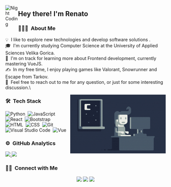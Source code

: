 <img alt="Night Coding" src="./assets/Hand%20Wave.gif" width='40' align="left"/><h2>Hey there! I'm Renato</h2>

<!-- ## 👋 &nbsp;Hey there! I'm Renato -->

### 👨🏻‍💻 &nbsp;About Me

💡 &nbsp;I like to explore new technologies and develop software solutions .\
🎓 &nbsp;I'm currently studying Computer Science at the University of Applied Sciences Velika Gorica.\
🌱 &nbsp;I'm on track for learning more about Frontend development, currently mastering VueJS.\
✍️ &nbsp;In my free time, I enjoy playing games like Valorant, Snowrunner and Escape from Tarkov.\
💬 &nbsp;Feel free to reach out to me for any question, or just for some interesting discussion.\

<img alt="Night Coding" src="https://raw.githubusercontent.com/AVS1508/AVS1508/master/assets/Night-Coding.gif" align="right"/>

### 🛠 &nbsp;Tech Stack

![Python](https://img.shields.io/badge/-Python-05122A?style=flat&logo=python)&nbsp;
![JavaScript](https://img.shields.io/badge/-JavaScript-05122A?style=flat&logo=javascript)&nbsp;
![React](https://img.shields.io/badge/-React-05122A?style=flat&logo=react)&nbsp;
![Bootstrap](https://img.shields.io/badge/-Bootstrap-05122A?style=flat&logo=bootstrap&logoColor=563D7C)\
![HTML](https://img.shields.io/badge/-HTML-05122A?style=flat&logo=HTML5)&nbsp;
![CSS](https://img.shields.io/badge/-CSS-05122A?style=flat&logo=CSS3&logoColor=1572B6)&nbsp;
![Git](https://img.shields.io/badge/-Git-05122A?style=flat&logo=git)&nbsp;
![Visual Studio Code](https://img.shields.io/badge/-Visual%20Studio%20Code-05122A?style=flat&logo=visual-studio-code&logoColor=007ACC)&nbsp;
![Vue](  https://img.shields.io/badge/-Vue-4fc08d?style=flat&logo=vuedotjs&logoColor=fff)&nbsp;

### ⚙️ &nbsp;GitHub Analytics

<a href="https://github.com/AVS1508">
  <img height="180em" src="https://github-readme-stats-eight-theta.vercel.app/api?username=renatoka&show_icons=true&theme=algolia&include_all_commits=true&count_private=true"/>
  <img height="180em" src="https://github-readme-stats-eight-theta.vercel.app/api/top-langs/?username=renatoka&layout=compact&langs_count=8&theme=algolia"/>
</a>

### 🤝🏻 &nbsp;Connect with Me

<p align="center">
<a href="https://renatoka.github.io/portfolio"><img src="https://img.shields.io/badge/-renatoka.github.io/portfolio-3423A6?style=flat&logo=Google-Chrome&logoColor=white"/></a>
<a href="https://linkedin.com/in/renato-kauric"><img src="https://img.shields.io/badge/-Renato-0077B5?style=flat&logo=Linkedin&logoColor=white"/></a>
<a href="mailto:rkauric@vvg.hr"><img src="https://img.shields.io/badge/-rkauric@vvg.hr-D14836?style=flat&logo=Gmail&logoColor=white"/></a>
</p>
